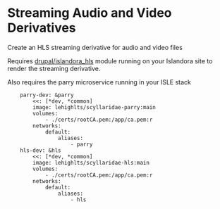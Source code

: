 # Streaming Audio and Video Derivatives

Create an HLS streaming derivative for audio and video files

Requires [drupal/islandora_hls](https://www.drupal.org/project/islandora_hls) module running on your Islandora site to render the streaming derivative.

Also requires the parry microservice running in your ISLE stack

```
    parry-dev: &parry
        <<: [*dev, *common]
        image: lehighlts/scyllaridae-parry:main
        volumes:
            - ./certs/rootCA.pem:/app/ca.pem:r
        networks:
            default:
                aliases:
                    - parry
    hls-dev: &hls
        <<: [*dev, *common]
        image: lehighlts/scyllaridae-hls:main
        volumes:
            - ./certs/rootCA.pem:/app/ca.pem:r
        networks:
            default:
                aliases:
                    - hls
```
